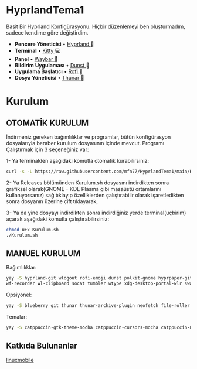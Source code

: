 # HyprlandTema1

Basit Bir Hyprland Konfigürasyonu. Hiçbir düzenlemeyi ben oluşturmadım, sadece kendime göre değiştirdim.

* **Pencere Yöneticisi** • [Hyprland ](https://github.com/hyprwm/Hyprland)🎨
* **Terminal** • [Kitty ](https://github.com/kovidgoyal/kitty) 💻
* **Panel** • [Waybar ](https://aur.archlinux.org/packages/waybar-hyprland-git)🍧
* **Bildirim Uygulaması** • [Dunst ](https://github.com/dunst-project/dunst) 🍃
* **Uygulama Başlatıcı** • [Rofi ](https://github.com/davatorium/rofi) 🚀
* **Dosya Yöneticisi** • [Thunar ](https://github.com/xfce-mirror/thunar)🔖

# Kurulum

## OTOMATİK KURULUM

İndirmeniz gereken bağımlılıklar ve programlar, bütün konfigürasyon dosyalarıyla beraber kurulum dosyasının içinde mevcut. Programı Çalıştırmak için 3 seçeneğiniz var:

1- Ya terminalden aşağıdaki komutla otomatik kurabilirsiniz:

```sh
curl -s -L https://raw.githubusercontent.com/mfn77/HyprlandTema1/main/Kurulum.sh | bash
```

2- Ya Releases bölümünden Kurulum.sh dosyasını indirdikten sonra grafiksel olarak(GNOME - KDE Plasma gibi masaüstü ortamlarını kullanıyorsanız) sağ tıklayıp özelliklerden çalıştırabilir olarak işaretledikten sonra dosyanın üzerine çift tıklayarak,

3- Ya da yine dosyayı indirdikten sonra indirdiğiniz yerde terminal(uçbirim) açarak aşağıdaki komutla çalıştırabilirsiniz:

```sh
chmod u+x Kurulum.sh
./Kurulum.sh 
```

## MANUEL KURULUM

Bağımlılıklar:

```sh
yay -S hyprland-git wlogout rofi-emoji dunst polkit-gnome hyprpaper-git hyprpicker-git rofi-wayland grimblast-git imagemagick ffmpegthumbnailer 
wf-recorder wl-clipboard socat tumbler wtype xdg-desktop-portal-wlr swaylock-effects xorg-xwayland qt5-wayland qt6-wayland waybar-hyprland-git base-devel rustup python xorg-xwayland git
```
Opsiyonel:

```sh
yay -S blueberry git thunar thunar-archive-plugin neofetch file-roller kitty cava pavucontrol viewnior noise-suppression-for-voice
```
Temalar:

```sh
yay -S catppuccin-gtk-theme-mocha catppuccin-cursors-mocha catppuccin-mocha-grub-theme-git nwg-look breeze-snow-cursor-theme
```

## Katkıda Bulunanlar

[linuxmobile ](https://github.com/linuxmobile)
